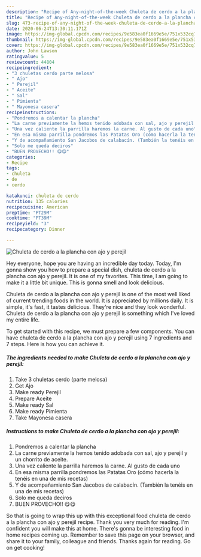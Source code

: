 ```yaml
---
description: "Recipe of Any-night-of-the-week Chuleta de cerdo a la plancha con ajo y perejil"
title: "Recipe of Any-night-of-the-week Chuleta de cerdo a la plancha con ajo y perejil"
slug: 473-recipe-of-any-night-of-the-week-chuleta-de-cerdo-a-la-plancha-con-ajo-y-perejil
date: 2020-06-24T13:30:11.171Z
image: https://img-global.cpcdn.com/recipes/9e583ea0f1669e5e/751x532cq70/chuleta-de-cerdo-a-la-plancha-con-ajo-y-perejil-foto-principal.jpg
thumbnail: https://img-global.cpcdn.com/recipes/9e583ea0f1669e5e/751x532cq70/chuleta-de-cerdo-a-la-plancha-con-ajo-y-perejil-foto-principal.jpg
cover: https://img-global.cpcdn.com/recipes/9e583ea0f1669e5e/751x532cq70/chuleta-de-cerdo-a-la-plancha-con-ajo-y-perejil-foto-principal.jpg
author: John Lawson
ratingvalue: 5
reviewcount: 44804
recipeingredient:
- "3 chuletas cerdo parte melosa"
- " Ajo"
- " Perejil"
- " Aceite"
- " Sal"
- " Pimienta"
- " Mayonesa casera"
recipeinstructions:
- "Pondremos a calentar la plancha"
- "La carne previamente la hemos tenido adobada con sal, ajo y perejil y un chorrito de aceite."
- "Una vez caliente la parrilla haremos la carne. Al gusto de cada uno"
- "En esa misma parrilla pondremos las Patatas Oro (cómo hacerla la tenéis en una de mis recetas)"
- "Y de acompañamiento San Jacobos de calabacín. (También la tenéis en una de mis recetas)"
- "Solo me queda deciros"
- "BUEN PROVECHO!! 😋😋"
categories:
- Recipe
tags:
- chuleta
- de
- cerdo

katakunci: chuleta de cerdo 
nutrition: 135 calories
recipecuisine: American
preptime: "PT29M"
cooktime: "PT39M"
recipeyield: "3"
recipecategory: Dinner

---
```



![Chuleta de cerdo a la plancha con ajo y perejil](https://img-global.cpcdn.com/recipes/9e583ea0f1669e5e/751x532cq70/chuleta-de-cerdo-a-la-plancha-con-ajo-y-perejil-foto-principal.jpg)

Hey everyone, hope you are having an incredible day today. Today, I'm gonna show you how to prepare a special dish, chuleta de cerdo a la plancha con ajo y perejil. It is one of my favorites. This time, I am going to make it a little bit unique. This is gonna smell and look delicious.

Chuleta de cerdo a la plancha con ajo y perejil is one of the most well liked of current trending foods in the world. It is appreciated by millions daily. It is simple, it's fast, it tastes delicious. They're nice and they look wonderful. Chuleta de cerdo a la plancha con ajo y perejil is something which I've loved my entire life.




To get started with this recipe, we must prepare a few components. You can have chuleta de cerdo a la plancha con ajo y perejil using 7 ingredients and 7 steps. Here is how you can achieve it.

<!--inarticleads1-->

##### The ingredients needed to make Chuleta de cerdo a la plancha con ajo y perejil:

1. Take 3 chuletas cerdo (parte melosa)
1. Get  Ajo
1. Make ready  Perejil
1. Prepare  Aceite
1. Make ready  Sal
1. Make ready  Pimienta
1. Take  Mayonesa casera




<!--inarticleads2-->

##### Instructions to make Chuleta de cerdo a la plancha con ajo y perejil:

1. Pondremos a calentar la plancha
1. La carne previamente la hemos tenido adobada con sal, ajo y perejil y un chorrito de aceite.
1. Una vez caliente la parrilla haremos la carne. Al gusto de cada uno
1. En esa misma parrilla pondremos las Patatas Oro (cómo hacerla la tenéis en una de mis recetas)
1. Y de acompañamiento San Jacobos de calabacín. (También la tenéis en una de mis recetas)
1. Solo me queda deciros
1. BUEN PROVECHO!! 😋😋




So that is going to wrap this up with this exceptional food chuleta de cerdo a la plancha con ajo y perejil recipe. Thank you very much for reading. I'm confident you will make this at home. There's gonna be interesting food in home recipes coming up. Remember to save this page on your browser, and share it to your family, colleague and friends. Thanks again for reading. Go on get cooking!
